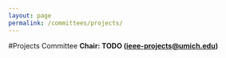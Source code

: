 ```yaml
---
layout: page
permalink: /committees/projects/
---
```


#Projects Committee
**Chair: TODO (ieee-projects@umich.edu)**
